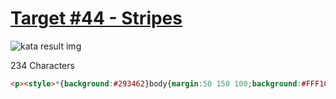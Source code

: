 # [Target #44 - Stripes](https://cssbattle.dev/play/44)

![kata result img](https://cssbattle.dev/targets/44.png)

234 Characters

```HTML
<p><style>*{background:#293462}body{margin:50 150 100;background:#FFF1C1;border-radius:53q 53q 21q 21q}p{position:fixed;width:30;height:50;bottom:34;left:185;border-radius:0 0 10q 11q;background:linear-gradient(#a64942 10px,#fe5f55 1q
```
